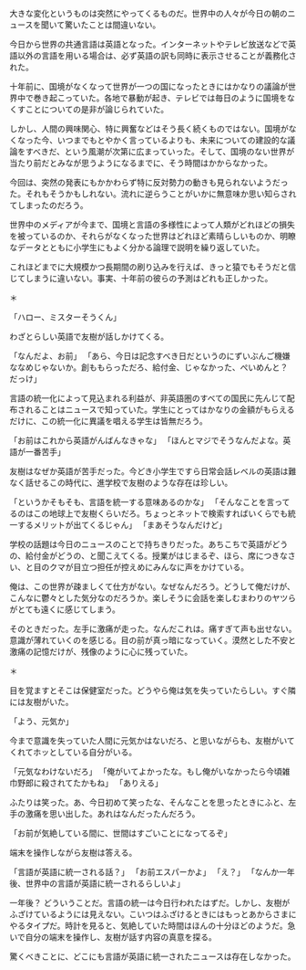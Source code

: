 
<!-- 量子の導き 2 -->

大きな変化というものは突然にやってくるものだ。世界中の人々が今日の朝のニュースを聞いて驚いたことは間違いない。

今日から世界の共通言語は英語となった。インターネットやテレビ放送などで英語以外の言語を用いる場合は、必ず英語の訳も同時に表示させることが義務化された。

十年前に、国境がなくなって世界が一つの国になったときにはかなりの議論が世界中で巻き起こっていた。各地で暴動が起き、テレビでは毎日のように国境をなくすことについての是非が論じられていた。

しかし、人間の興味関心、特に興奮などはそう長く続くものではない。国境がなくなった今、いつまでもとやかく言っているよりも、未来についての建設的な議論をすべきだ、という風潮が次第に広まっていった。そして、国境のない世界が当たり前だとみなが思うようになるまでに、そう時間はかからなかった。

今回は、突然の発表にもかかわらず特に反対勢力の動きも見られないようだった。それもそうかもしれない。流れに逆らうことがいかに無意味か思い知らされてしまったのだろう。

世界中のメディアが今まで、国境と言語の多様性によって人類がどれほどの損失を被っているのか、それらがなくなった世界はどれほど素晴らしいものか、明瞭なデータとともに小学生にもよく分かる論理で説明を繰り返していた。

これほどまでに大規模かつ長期間の刷り込みを行えば、きっと猿でもそうだと信じてしまうに違いない。事実、十年前の彼らの予測はどれも正しかった。

＊

「ハロー、ミスターそうくん」

わざとらしい英語で友樹が話しかけてくる。

「なんだよ、お前」
「あら、今日は記念すべき日だというのにずいぶんご機嫌ななめじゃないか。創ももらっただろ、給付金、じゃなかった、ぺいめんと？ だっけ」

言語の統一化によって見込まれる利益が、非英語圏のすべての国民に先んじて配布されることはニュースで知っていた。学生にとってはかなりの金額がもらえるだけに、この統一化に異議を唱える学生は皆無だろう。

「お前はこれから英語がんばんなきゃな」
「ほんとマジでそうなんだよな。英語が一番苦手」

友樹はなぜか英語が苦手だった。今どき小学生ですら日常会話レベルの英語は難なく話せるこの時代に、進学校で友樹のような存在は珍しい。

「というかそもそも、言語を統一する意味あるのかな」
「そんなことを言ってるのはこの地球上で友樹くらいだろ。ちょっとネットで検索すればいくらでも統一するメリットが出てくるじゃん」
「まあそうなんだけど」

学校の話題は今日のニュースのことで持ちきりだった。あちこちで英語がどうの、給付金がどうの、と聞こえてくる。授業がはじまるぞ、ほら、席につきなさい、と目のクマが目立つ担任が控えめにみんなに声をかけている。

俺は、この世界が疎ましくて仕方がない。なぜなんだろう。どうして俺だけが、こんなに鬱々とした気分なのだろうか。楽しそうに会話を楽しむまわりのヤツらがとても遠くに感じてしまう。

そのときだった。左手に激痛が走った。なんだこれは。痛すぎて声も出せない。意識が薄れていくのを感じる。目の前が真っ暗になっていく。漠然とした不安と激痛の記憶だけが、残像のように心に残っていた。

＊

目を覚ますとそこは保健室だった。どうやら俺は気を失っていたらしい。すぐ隣には友樹がいた。

「よう、元気か」

今まで意識を失っていた人間に元気かはないだろ、と思いながらも、友樹がいてくれてホッとしている自分がいる。

「元気なわけないだろ」
「俺がいてよかったな。もし俺がいなかったら今頃雑巾野郎に殺されてたかもね」
「ありえる」

ふたりは笑った。あ、今日初めて笑ったな、そんなことを思ったときにふと、左手の激痛を思い出した。あれはなんだったんだろう。

「お前が気絶している間に、世間はすごいことになってるぞ」

端末を操作しながら友樹は答える。

「言語が英語に統一される話？」
「お前エスパーかよ」
「え？」
「なんか一年後、世界中の言語が英語に統一されるらしいよ」

一年後？ どういうことだ。言語の統一は今日行われたはずだ。しかし、友樹がふざけているようには見えない。こいつはふざけるときにはもっとあからさまにやるタイプだ。時計を見ると、気絶していた時間はほんの十分ほどのようだ。急いで自分の端末を操作し、友樹が話す内容の真意を探る。

驚くべきことに、どこにも言語が英語に統一されたニュースは存在しなかった。
